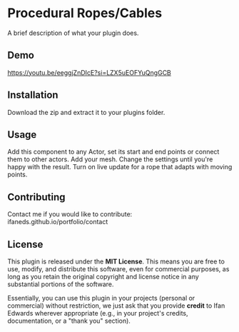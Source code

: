 # Procedural Ropes/Cables

A brief description of what your plugin does.

## Demo

https://youtu.be/eeggjZnDIcE?si=LZX5uEOFYuQngGCB

## Installation

Download the zip and extract it to your plugins folder.

## Usage

Add this component to any Actor, set its start and end points or connect them to other actors. Add your mesh. Change the settings until you're happy with the result. Turn on live update for a rope that adapts with moving points.

## Contributing

Contact me if you would like to contribute: ifaneds.github.io/portfolio/contact

## License

This plugin is released under the **MIT License**. This means you are free to use, modify, and distribute this software, even for commercial purposes, as long as you retain the original copyright and license notice in any substantial portions of the software.

Essentially, you can use this plugin in your projects (personal or commercial) without restriction, we just ask that you provide **credit** to Ifan Edwards wherever appropriate (e.g., in your project's credits, documentation, or a "thank you" section).
